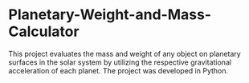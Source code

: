 # Planetary-Weight-and-Mass-Calculator
This project evaluates the mass and weight of any object on planetary surfaces in the solar system by utilizing the respective gravitational acceleration of each planet. The project was developed in Python.
